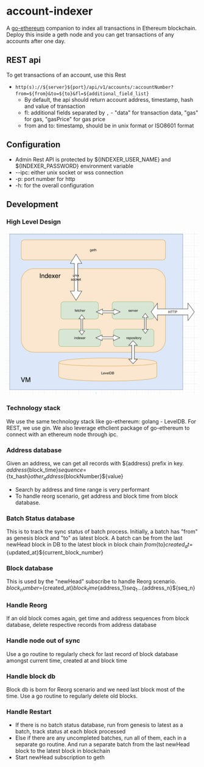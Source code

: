 # account-indexer
A [go-ethereum](https://github.com/ethereum/go-ethereum) companion to index all transactions in Ethereum blockchain. Deploy this inside a geth node and you can get transactions of any accounts after one day.

## REST api
To get transactions of an account, use this Rest
- `http(s)://${server}${port}/api/v1/accounts/:accountNumber?from=${from}&to=${to}&fl=${additional_field_list}`
  - By default, the api should return account address, timestamp, hash and value of transaction
  - fl: additional fields separated by `,` - "data" for transaction data, "gas" for gas, "gasPrice" for gas price
  - from and to: timestamp, should be in unix format or ISO8601 format

## Configuration
+ Admin Rest API is protected by ${INDEXER_USER_NAME} and ${INDEXER_PASSWORD} environment variable
+ --ipc: either unix socket or wss connection
+ -p: port number for http
+ -h: for the overall configuration

## Development

### High Level Design
![High Level Design](https://github.com/WeTrustPlatform/account-indexer/blob/master/docs/high_level_design.png)

### Technology stack
We use the same technology stack like go-ethereum: golang - LevelDB. For REST, we use gin. We also leverage ethclient package of go-ethereum to connect with an ethereum node through ipc.

### Address database
Given an address, we can get all records with ${address} prefix in key.
${address}${block_time}${sequence}=${tx_hash}${other_address}${blockNumber}${value}
+ Search by address and time range is very performant
+ To handle reorg scenario, get address and block time from block database.

### Batch Status database
This is to track the sync status of batch process. Initially, a batch has "from" as genesis block and "to" as latest block.
A batch can be from the last newHead block in DB to the latest block in block chain
${from}${to}${created_at}=${updated_at}${current_block_number}

### Block database
This is used by the "newHead" subscribe to handle Reorg scenario.
${block_number}=${created_at}${block_time}${address_1}${seq_1}...${address_n}${seq_n}

### Handle Reorg
If an old block comes again, get time and address sequences from block database, delete respective records from address database

### Handle node out of sync
Use a go routine to regularly check for last record of block database amongst current time, created at and block time

### Handle block db
Block db is born for Reorg scenario and we need last block most of the time.
Use a go routine to regularly delete old blocks.

### Handle Restart
+ If there is no batch status database, run from genesis to latest as a batch, track status at each block processed
+ Else if there are any uncompleted batches, run all of them, each in a separate go routine. And run a separate batch from the last newHead block to the latest block in blockchain
+ Start newHead subscription to geth